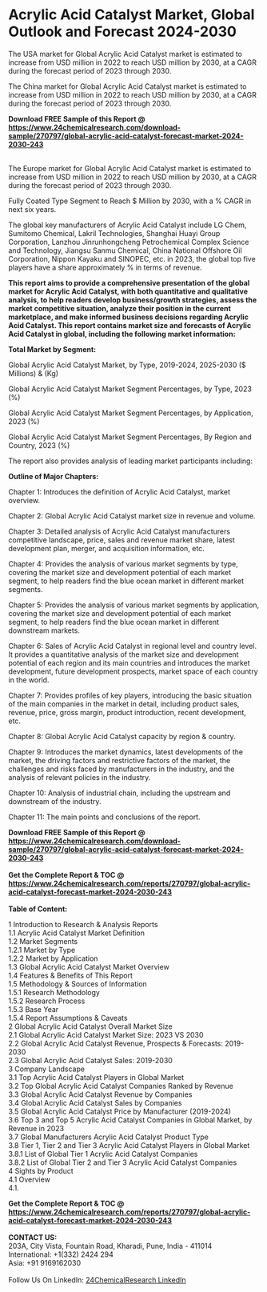 <h1>Acrylic Acid Catalyst Market, Global Outlook and Forecast 2024-2030</h1><p>The USA market for Global Acrylic Acid Catalyst market is estimated to increase from USD million in 2022 to reach USD million by 2030, at a CAGR during the forecast period of 2023 through 2030.</p><p>
</p><p>The China market for Global Acrylic Acid Catalyst market is estimated to increase from USD million in 2022 to reach USD million by 2030, at a CAGR during the forecast period of 2023 through 2030.</p><div><b>Download FREE Sample of this Report @ 
            <a href="https://www.24chemicalresearch.com/download-sample/270797/global-acrylic-acid-catalyst-forecast-market-2024-2030-243">
            https://www.24chemicalresearch.com/download-sample/270797/global-acrylic-acid-catalyst-forecast-market-2024-2030-243</a></b></div><br><p>
</p><p>The Europe market for Global Acrylic Acid Catalyst market is estimated to increase from USD million in 2022 to reach USD million by 2030, at a CAGR during the forecast period of 2023 through 2030.</p><p>
Fully Coated Type Segment to Reach $ Million by 2030, with a % CAGR in next six years.</p><p>
The global key manufacturers of Acrylic Acid Catalyst include LG Chem, Sumitomo Chemical, Lakril Technologies, Shanghai Huayi Group Corporation, Lanzhou Jinrunhongcheng Petrochemical Complex Science and Technology, Jiangsu Sanmu Chemical, China National Offshore Oil Corporation, Nippon Kayaku and SINOPEC, etc. in 2023, the global top five players have a share approximately % in terms of revenue.</p><p>
<strong>This report aims to provide a comprehensive presentation of the global market for Acrylic Acid Catalyst, with both quantitative and qualitative analysis, to help readers develop business/growth strategies, assess the market competitive situation, analyze their position in the current marketplace, and make informed business decisions regarding Acrylic Acid Catalyst. This report contains market size and forecasts of Acrylic Acid Catalyst in global, including the following market information:</strong></p><p>
</p><p>
<strong>Total Market by Segment:</strong></p><p>
Global Acrylic Acid Catalyst Market, by Type, 2019-2024, 2025-2030 ($ Millions) &amp; (Kg)</p><p>
Global Acrylic Acid Catalyst Market Segment Percentages, by Type, 2023 (%)</p><p>
</p><p>
Global Acrylic Acid Catalyst Market Segment Percentages, by Application, 2023 (%)</p><p>
</p><p>
Global Acrylic Acid Catalyst Market Segment Percentages, By Region and Country, 2023 (%)</p><p>
</p><p>
The report also provides analysis of leading market participants including:</p><p>
</p><p>
</p><p>
</p><p><strong>Outline of Major Chapters:</strong></p><p>
</p><p>Chapter 1: Introduces the definition of Acrylic Acid Catalyst, market overview.</p><p>
Chapter 2: Global Acrylic Acid Catalyst market size in revenue and volume.</p><p>
Chapter 3: Detailed analysis of Acrylic Acid Catalyst manufacturers competitive landscape, price, sales and revenue market share, latest development plan, merger, and acquisition information, etc.</p><p>
Chapter 4: Provides the analysis of various market segments by type, covering the market size and development potential of each market segment, to help readers find the blue ocean market in different market segments.</p><p>
Chapter 5: Provides the analysis of various market segments by application, covering the market size and development potential of each market segment, to help readers find the blue ocean market in different downstream markets.</p><p>
Chapter 6: Sales of Acrylic Acid Catalyst in regional level and country level. It provides a quantitative analysis of the market size and development potential of each region and its main countries and introduces the market development, future development prospects, market space of each country in the world.</p><p>
Chapter 7: Provides profiles of key players, introducing the basic situation of the main companies in the market in detail, including product sales, revenue, price, gross margin, product introduction, recent development, etc.</p><p>
Chapter 8: Global Acrylic Acid Catalyst capacity by region &amp; country.</p><p>
Chapter 9: Introduces the market dynamics, latest developments of the market, the driving factors and restrictive factors of the market, the challenges and risks faced by manufacturers in the industry, and the analysis of relevant policies in the industry.</p><p>
Chapter 10: Analysis of industrial chain, including the upstream and downstream of the industry.</p><p>
Chapter 11: The main points and conclusions of the report.</p><div><b>Download FREE Sample of this Report @ 
            <a href="https://www.24chemicalresearch.com/download-sample/270797/global-acrylic-acid-catalyst-forecast-market-2024-2030-243">
            https://www.24chemicalresearch.com/download-sample/270797/global-acrylic-acid-catalyst-forecast-market-2024-2030-243</a></b></div><br><div><b>Get the Complete Report & TOC @ 
            <a href="https://www.24chemicalresearch.com/reports/270797/global-acrylic-acid-catalyst-forecast-market-2024-2030-243">
            https://www.24chemicalresearch.com/reports/270797/global-acrylic-acid-catalyst-forecast-market-2024-2030-243</a></b></div><br>
            <b>Table of Content:</b><p>1 Introduction to Research & Analysis Reports<br />
    1.1 Acrylic Acid Catalyst Market Definition<br />
    1.2 Market Segments<br />
        1.2.1 Market by Type<br />
        1.2.2 Market by Application<br />
    1.3 Global Acrylic Acid Catalyst Market Overview<br />
    1.4 Features & Benefits of This Report<br />
    1.5 Methodology & Sources of Information<br />
        1.5.1 Research Methodology<br />
        1.5.2 Research Process<br />
        1.5.3 Base Year<br />
        1.5.4 Report Assumptions & Caveats<br />
2 Global Acrylic Acid Catalyst Overall Market Size<br />
    2.1 Global Acrylic Acid Catalyst Market Size: 2023 VS 2030<br />
    2.2 Global Acrylic Acid Catalyst Revenue, Prospects & Forecasts: 2019-2030<br />
    2.3 Global Acrylic Acid Catalyst Sales: 2019-2030<br />
3 Company Landscape<br />
    3.1 Top Acrylic Acid Catalyst Players in Global Market<br />
    3.2 Top Global Acrylic Acid Catalyst Companies Ranked by Revenue<br />
    3.3 Global Acrylic Acid Catalyst Revenue by Companies<br />
    3.4 Global Acrylic Acid Catalyst Sales by Companies<br />
    3.5 Global Acrylic Acid Catalyst Price by Manufacturer (2019-2024)<br />
    3.6 Top 3 and Top 5 Acrylic Acid Catalyst Companies in Global Market, by Revenue in 2023<br />
    3.7 Global Manufacturers Acrylic Acid Catalyst Product Type<br />
    3.8 Tier 1, Tier 2 and Tier 3 Acrylic Acid Catalyst Players in Global Market<br />
        3.8.1 List of Global Tier 1 Acrylic Acid Catalyst Companies<br />
        3.8.2 List of Global Tier 2 and Tier 3 Acrylic Acid Catalyst Companies<br />
4 Sights by Product<br />
    4.1 Overview<br />
        4.1.</p><div><b>Get the Complete Report & TOC @ 
            <a href="https://www.24chemicalresearch.com/reports/270797/global-acrylic-acid-catalyst-forecast-market-2024-2030-243">
            https://www.24chemicalresearch.com/reports/270797/global-acrylic-acid-catalyst-forecast-market-2024-2030-243</a></b></div><br><b>CONTACT US:</b><br>
            203A, City Vista, Fountain Road, Kharadi, Pune, India - 411014<br>
            International: +1(332) 2424 294<br>
            Asia: +91 9169162030 <br><br>
            Follow Us On LinkedIn: <a href="https://www.linkedin.com/company/24chemicalresearch/">24ChemicalResearch LinkedIn</a>